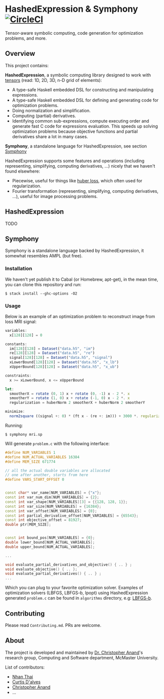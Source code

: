 # HashedExpression & Symphony   [![CircleCI](https://circleci.com/gh/dalvescb/HashedExpression/tree/master.svg?style=svg)](https://circleci.com/gh/dalvescb/HashedExpression/tree/master)
Tensor-aware symbolic computing, code generation for optimization problems, and more.

## Overview
This project contains:

**HashedExpression**, a symbolic computing library designed to work with [tensors](https://en.wikipedia.org/wiki/Tensor) (read: 1D, 2D, 3D, n-D grid of elements):
- A type-safe Haskell embedded DSL for constructing and manipulating expressions.
- A type-safe Haskell embedded DSL for defining and generating code for optimization problems.
- Doing normalization and simplification.
- Computing (partial) derivatives.
- Identifying common sub-expressions, compute executing order and generate fast C code for expressions evaluation.
This speeds up solving optimization problems because objective functions and partial derivatives share a lot in many cases.

**Symphony**, a standalone language for HashedExpression, see section [Symphony](#symphony)

HashedExpression supports some features and operations (including representing, simplifying, computing derivatives, ...) nicely that we haven't found elsewhere:
- Piecewise, useful for things like [huber loss](https://en.wikipedia.org/wiki/Huber_loss), which often used for regularization.
- Fourier transformation (representing, simplifying, computing derivatives, ...), useful for image processing problems.

## HashedExpression

TODO

## Symphony

Symphony is a standalone language backed by HashedExpression, it somewhat resembles AMPL (but free).
### Installation
We haven't yet publish it to Cabal (or Homebrew, apt-get), in the mean time, you can clone this repository and run:
```terminal
$ stack install --ghc-options -O2
```

### Usage
Below is an example of an optimization problem to reconstruct image from loss MRI signal:
```javascript
variables:
  x[128][128] = 0

constants:
  im[128][128] = Dataset("data.h5", "im")
  re[128][128] = Dataset("data.h5", "re")
  signal[128][128] = Dataset("data.h5", "signal")
  xLowerBound[128][128] = Dataset("data.h5", "x_lb")
  xUpperBound[128][128] = Dataset("data.h5", "x_ub")

constraints:
  x >= xLowerBound, x <= xUpperBound

let:
  smootherX = rotate (0, 1) x + rotate (0, -1) x - 2 *. x
  smootherY = rotate (1, 0) x + rotate (-1, 0) x - 2 *. x
  regularization = huberNorm 2 smootherX + huberNorm 2 smootherY

minimize:
  norm2square ((signal +: 0) * (ft x - (re +: im))) + 3000 *. regularization
```

Running:

```terminal
$ symphony mri.sp
```
Will generate `problem.c` with the following interface:

```c++
#define NUM_VARIABLES 1
#define NUM_ACTUAL_VARIABLES 16384
#define MEM_SIZE 671774

// all the actual double variables are allocated
// one after another, starts from here
#define VARS_START_OFFSET 0


const char* var_name[NUM_VARIABLES] = {"x"};
const int var_num_dim[NUM_VARIABLES] = {2};
const int var_shape[NUM_VARIABLES][3] = {{128, 128, 1}};
const int var_size[NUM_VARIABLES] = {16384};
const int var_offset[NUM_VARIABLES] = {0};
const int partial_derivative_offset[NUM_VARIABLES] = {65543};
const int objective_offset = 81927;
double ptr[MEM_SIZE];


const int bound_pos[NUM_VARIABLES] = {0};
double lower_bound[NUM_ACTUAL_VARIABLES];
double upper_bound[NUM_ACTUAL_VARIABLES];

...

void evaluate_partial_derivatives_and_objective() { .. } ;
void evaluate_objective() { .. };
void evaluate_partial_derivatives() { .. } ;
...
```
Which you can plug to your favorite optimization solver. Examples of
optimization solvers (LBFGS, LBFGS-b, Ipopt) using HashedExpression generated `problem.c` can be found
in `algorithms` directory, e.g: [LBFGS-b](https://github.com/dalvescb/HashedExpression/blob/master/algorithms/lbfgs-b/lbfgs-b.c).


## Contributing
Please read `Contributing.md`. PRs are welcome.


## About
The project is developed and maintained by [Dr. Christopher Anand](https://github.com/christopheranand)'s research group, Computing and Software department, McMaster University.

List of contributors:
- [Nhan Thai](https://github.com/dandoh)
- [Curtis D'alves](https://github.com/dalvescb)
- [Christopher Anand](https://github.com/christopheranand)
- ...

